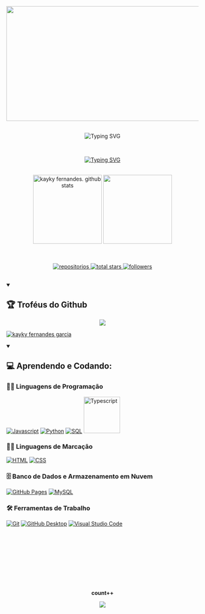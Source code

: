 <img src="https://github.com/Anmol-Baranwal/Cool-GIFs-For-GitHub/assets/74038190/0c7eb6ed-663b-4ce4-bfbd-18239a38ba1b" width="1300" height="300" aling="center"> <br> <br>
  
  <p align="center">
<img src="https://readme-typing-svg.demolab.com?font=Fira+Code&weight=440&size=22&pause=1000&color=ac5be8&center=true&vCenter=true&repeat=false&width=435&lines=kaykyfernandez" alt="Typing SVG" /></a>
</p> <br>


  <p align="center">
 <a href="https://git.io/typing-svg"><img src="https://readme-typing-svg.demolab.com?font=Fira+Code&weight=500&pause=1000&color=4CCA00&center=true&vCenter=true&width=435&lines=Cursando+Sist.+da+Informa%C3%A7%C3%A3o+na+FHO;Localizado+em+Araras%2C+SP;Construindo+ideias%2C+linha+por+linha" alt="Typing SVG" /></a>
  </p> <br>

<div align="center">
  <img height="180em" src="https://github-readme-stats.vercel.app/api?username=kaykyfernandez&show_icons=true&count_private=true&hide_border=true&title_color=00bfbf&icon_color=00bfbf&text_color=c9d1d9&bg_color=0d1117" alt="kayky fernandes. github stats" /> 
  <img height="180em" src="https://github-readme-stats.vercel.app/api/top-langs/?username=kaykyfernandez&layout=compact&hide_border=true&title_color=00bfbf&text_color=00bfbf&bg_color=0d1117" />
</div> <br> <br>
 
<p align="center">
   <a href="https://github.com/kaykyfernandez?tab=repositories">
    <img alt="repositorios" title="Repositorios" src="https://custom-icon-badges.demolab.com/badge/-My%20Repos-FFBF00?style=for-the-badge&logoColor=white&logo=repo">
    <img alt="total stars" title="Total stars on GitHub" src="https://custom-icon-badges.demolab.com/github/stars/kaykyfernandez?color=55960c&style=for-the-badge&labelColor=488207&logo=star">
  <a href="https://github.com/epicestudar?tab=followers">
    <img alt="followers" title="Follow me on Github" src="https://custom-icon-badges.demolab.com/github/followers/kaykyfernandez?color=236ad3&labelColor=1155ba&style=for-the-badge&logo=person-add&label=Follow&logoColor=white"/></a> 
</p> <br>

<details open>
   <summary><h2>🏆 Troféus do Github</h2></summary>
<p align="center">
   <img src="https://github-profile-trophy.vercel.app/?username=kaykyfernandez&theme=dracula&row=2&no-bg=true&column=3&margin-w=15&margin-h=15" />
</p>
</details>

<a href="https://github.com/epicestudar"><img alt="kayky fernandes garcia" src="https://github-readme-activity-graph.vercel.app/graph?username=kaykyfernandez&bg_color=000000&color=39c63c&line=0ea032&point=ffffff&area=true&hide_border=true" /></a>
</details>

<details open>
   <summary><h2>💻 Aprendendo e Codando:</h2></summary>
    <h3>👨‍💻 Linguagens de Programação</h3>
    <p>
      <a href="https://github.com/kaykyfernandez"><img alt="Javascript" src="https://img.shields.io/badge/JavaScript-F7DF1E.svg?logo=javascript&logoColor=black"></a>
      <a href="https://github.com/kaykyfernandez"><img alt="Python" src="https://img.shields.io/badge/Python-14354C.svg?logo=python&logoColor=white"></a>
      <a href="https://github.com/kaykyfernandez"><img alt="SQL" src="https://custom-icon-badges.demolab.com/badge/SQL-025E8C.svg?logo=database&logoColor=white"></a>
      <a href="https://github.com/kaykyfernandez"><img width="95px" alt="Typescript" src="https://img.shields.io/badge/typescript-%23007ACC.svg?style=for-the-badge&logo=typescript&logoColor=white"></a>
  </p>

  <h3>👨‍💻 Linguagens de Marcação</h3>
  <p>
     <a href="https://github.com/kaykyfernandez"><img alt="HTML" src="https://img.shields.io/badge/HTML-E34F26.svg?logo=html5&logoColor=white"></a>
     <a href="https://github.com/kaykyfernandez"><img alt="CSS" src="https://img.shields.io/badge/CSS-1572B6.svg?logo=css3&logoColor=white"></a>
  </p>

  

   <h3>🗄️ Banco de Dados e Armazenamento em Nuvem</h3>

  <p>
      <a href="https://github.com/kaykyfernandez"><img alt="GitHub Pages" src="https://img.shields.io/badge/GitHub%20Pages-327FC7.svg?logo=github&logoColor=white"></a>
      <a href="https://github.com/kaykyfernandez"><img alt="MySQL" src="https://img.shields.io/badge/MySQL-00f.svg?logo=mysql&logoColor=white"></a>
  </p>

  <h3>🛠️ Ferramentas de Trabalho</h3>
  <p>
      <a href="https://github.com/kaykyfernandez"><img alt="Git" src="https://img.shields.io/badge/Git-F05033.svg?logo=git&logoColor=white"></a>
      <a href="https://github.com/kaykyfernandez"><img alt="GitHub Desktop" src="https://img.shields.io/badge/GitHub%20Desktop-8034A9.svg?logo=github&logoColor=white"></a>
      <a href="https://github.com/kaykyfernandez"><img alt="Visual Studio Code" src="https://img.shields.io/badge/Visual%20Studio%20Code-0078d7.svg?logo=visual-studio-code&logoColor=white"></a>
  </p> <br><br>
   </details>

<div align="center">
    <br><br><br><br><br><br><p align="centre"><b>count++ </b></p>  
    <p align="center"><img align="center" src="https://profile-counter.glitch.me/{kaykyfernandez}/count.svg" /></p> 
    <br>
  </div>
